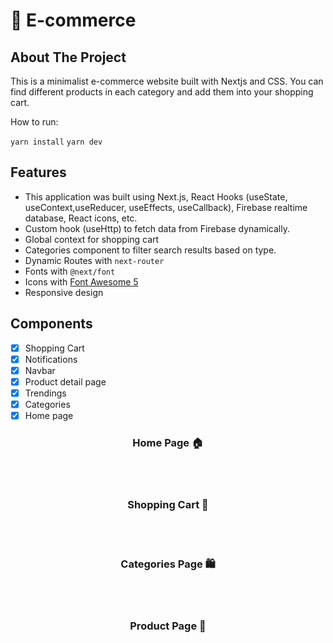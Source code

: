 # 🛒 E-commerce

## About The Project

This is a minimalist e-commerce website built with Nextjs and CSS. You can find different products in each category and add them into your shopping cart.

How to run:

`yarn install`
`yarn dev`

## Features

- This application was built using Next.js, React Hooks (useState, useContext,useReducer, useEffects, useCallback), Firebase realtime database, React icons, etc.
- Custom hook (useHttp) to fetch data from Firebase dynamically.
- Global context for shopping cart
- Categories component to filter search results based on type.
- Dynamic Routes with `next-router`
- Fonts with `@next/font`
- Icons with [Font Awesome 5](https://fontawesome.com/)
- Responsive design

## Components

- [x] Shopping Cart
- [x] Notifications
- [x] Navbar
- [x] Product detail page
- [x] Trendings
- [x] Categories
- [x] Home page

<h3 align='center'>Home Page 🏠</h3>

<div align='center'>
</div>
<br>
<br>
<h3 align='center'>Shopping Cart 🛒</h3>

<div align='center'>
</div>
<br>
<br>
<h3 align='center'>Categories Page 🛍️</h3>

<div align='center'>
</div>
<br>
<br>
<h3 align='center'>Product Page 🎁</h3>

<div align='center'>
</div>
